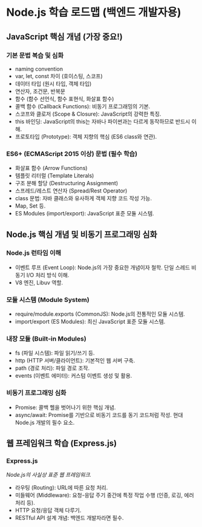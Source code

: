# Node.js 학습 로드맵 (백엔드 개발자용)

## JavaScript 핵심 개념 (가장 중요!)

### 기본 문법 복습 및 심화
- naming convention
- var, let, const 차이 (호이스팅, 스코프)
- 데이터 타입 (원시 타입, 객체 타입)
- 연산자, 조건문, 반복문
- 함수 (함수 선언식, 함수 표현식, 화살표 함수)
- 콜백 함수 (Callback Functions): 비동기 프로그래밍의 기본.
- 스코프와 클로저 (Scope & Closure): JavaScript의 강력한 특징.
- this 바인딩: JavaScript의 this는 자바나 파이썬과는 다르게 동작하므로 반드시 이해.
- 프로토타입 (Prototype): 객체 지향의 핵심 (ES6 class와 연관).

### ES6+ (ECMAScript 2015 이상) 문법 (필수 학습)
- 화살표 함수 (Arrow Functions)
- 템플릿 리터럴 (Template Literals)
- 구조 분해 할당 (Destructuring Assignment)
- 스프레드/레스트 연산자 (Spread/Rest Operator)
- class 문법: 자바 클래스와 유사하게 객체 지향 코드 작성 가능.
- Map, Set 등.
- ES Modules (import/export): JavaScript 표준 모듈 시스템.

## Node.js 핵심 개념 및 비동기 프로그래밍 심화

### Node.js 런타임 이해
- 이벤트 루프 (Event Loop): Node.js의 가장 중요한 개념이자 철학. 단일 스레드 비동기 I/O 처리 방식 이해.
- V8 엔진, Libuv 역할.

### 모듈 시스템 (Module System)
- require/module.exports (CommonJS): Node.js의 전통적인 모듈 시스템.
- import/export (ES Modules): 최신 JavaScript 표준 모듈 시스템.

### 내장 모듈 (Built-in Modules)
- fs (파일 시스템): 파일 읽기/쓰기 등.
- http (HTTP 서버/클라이언트): 기본적인 웹 서버 구축.
- path (경로 처리): 파일 경로 조작.
- events (이벤트 에미터): 커스텀 이벤트 생성 및 활용.

### 비동기 프로그래밍 심화
- Promise: 콜백 헬을 벗어나기 위한 핵심 개념.
- async/await: Promise를 기반으로 비동기 코드를 동기 코드처럼 작성. 현대 Node.js 개발의 필수 요소.

## 웹 프레임워크 학습 (Express.js)

### Express.js
*Node.js의 사실상 표준 웹 프레임워크.*

- 라우팅 (Routing): URL에 따른 요청 처리.
- 미들웨어 (Middleware): 요청-응답 주기 중간에 특정 작업 수행 (인증, 로깅, 에러 처리 등).
- HTTP 요청/응답 객체 다루기.
- RESTful API 설계 개념: 백엔드 개발자라면 필수.
